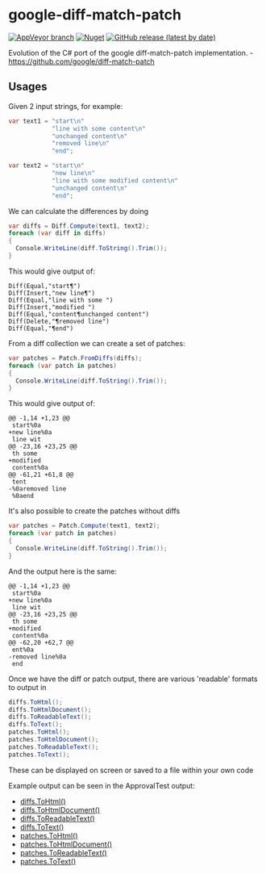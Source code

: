 # google-diff-match-patch

[![AppVeyor branch](https://img.shields.io/appveyor/ci/blythmeister/google-diff-match-patch)](https://ci.appveyor.com/project/BlythMeister/google-diff-match-patch)
[![Nuget](https://img.shields.io/nuget/v/google-diff-match-patch)](https://www.nuget.org/packages/google-diff-match-patch/)
[![GitHub release (latest by date)](https://img.shields.io/github/v/release/BlythMeister/google-diff-match-patch)](https://github.com/BlythMeister/google-diff-match-patch/releases/latest)

Evolution of the C# port of the google diff-match-patch implementation. - https://github.com/google/diff-match-patch

## Usages

Given 2 input strings, for example:

```csharp
var text1 = "start\n"
            "line with some content\n"
            "unchanged content\n"
            "removed line\n"
            "end";

var text2 = "start\n"
            "new line\n"
            "line with some modified content\n"
            "unchanged content\n"
            "end";
```

We can calculate the differences by doing

```csharp
var diffs = Diff.Compute(text1, text2);
foreach (var diff in diffs)
{
  Console.WriteLine(diff.ToString().Trim());
}
```

This would give output of:

```text
Diff(Equal,"start¶")
Diff(Insert,"new line¶")
Diff(Equal,"line with some ")
Diff(Insert,"modified ")
Diff(Equal,"content¶unchanged content")
Diff(Delete,"¶removed line")
Diff(Equal,"¶end")
```

From a diff collection we can create a set of patches:

```csharp
var patches = Patch.FromDiffs(diffs);
foreach (var patch in patches)
{
  Console.WriteLine(diff.ToString().Trim());
}
```

This would give output of:

```text
@@ -1,14 +1,23 @@
 start%0a
+new line%0a
 line wit
@@ -23,16 +23,25 @@
 th some 
+modified 
 content%0a
@@ -61,21 +61,8 @@
 tent
-%0aremoved line
 %0aend
```

It's also possible to create the patches without diffs

```csharp
var patches = Patch.Compute(text1, text2);
foreach (var patch in patches)
{
  Console.WriteLine(diff.ToString().Trim());
}
```

And the output here is the same:

```text
@@ -1,14 +1,23 @@
 start%0a
+new line%0a
 line wit
@@ -23,16 +23,25 @@
 th some 
+modified 
 content%0a
@@ -62,20 +62,7 @@
 ent%0a
-removed line%0a
 end
```

Once we have the diff or patch output, there are various 'readable' formats to output in

```csharp
diffs.ToHtml();
diffs.ToHtmlDocument();
diffs.ToReadableText();
diffs.ToText();
patches.ToHtml();
patches.ToHtmlDocument();
patches.ToReadableText();
patches.ToText();
```

These can be displayed on screen or saved to a file within your own code

Example output can be seen in the ApprovalTest output: 

* [diffs.ToHtml()](src/google-diff-match-patch-tests/OutputTests.CorrectDiffHtmlOutput_TextInput.approved.txt)
* [diffs.ToHtmlDocument()](src/google-diff-match-patch-tests/OutputTests.CorrectDiffHtmlDocOutput_TextInput.approved.txt)
* [diffs.ToReadableText()](src/google-diff-match-patch-tests/OutputTests.CorrectDiffTextOutput_TextInput.approved.txt)
* [diffs.ToText()](src/google-diff-match-patch-tests/OutputTests.CorrectDiffRawTextOutput_TextInput.approved.txt)
* [patches.ToHtml()](src/google-diff-match-patch-tests/OutputTests.CorrectPatchHtmlOutput_TextInput.approved.txt)
* [patches.ToHtmlDocument()](src/google-diff-match-patch-tests/OutputTests.CorrectPatchHtmlDocOutput_TextInput.approved.txt)
* [patches.ToReadableText()](src/google-diff-match-patch-tests/OutputTests.CorrectPatchTextOutput_TextInput.approved.txt)
* [patches.ToText()](src/google-diff-match-patch-tests/OutputTests.CorrectPatchRawTextOutput_TextInput.approved.txt)

